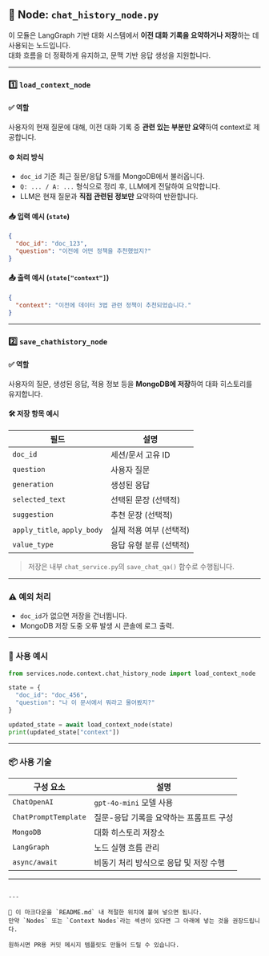 ## 💬 Node: `chat_history_node.py`

이 모듈은 LangGraph 기반 대화 시스템에서 **이전 대화 기록을 요약하거나 저장**하는 데 사용되는 노드입니다.  
대화 흐름을 더 정확하게 유지하고, 문맥 기반 응답 생성을 지원합니다.

---

### 1️⃣ `load_context_node`

#### ✅ 역할
사용자의 현재 질문에 대해, 이전 대화 기록 중 **관련 있는 부분만 요약**하여 context로 제공합니다.

#### ⚙️ 처리 방식
- `doc_id` 기준 최근 질문/응답 5개를 MongoDB에서 불러옵니다.
- `Q: ... / A: ...` 형식으로 정리 후, LLM에게 전달하여 요약합니다.
- LLM은 현재 질문과 **직접 관련된 정보만** 요약하여 반환합니다.

#### 📥 입력 예시 (`state`)
```json
{
  "doc_id": "doc_123",
  "question": "이전에 어떤 정책을 추천했었지?"
}
````

#### 📤 출력 예시 (`state["context"]`)

```json
{
  "context": "이전에 데이터 3법 관련 정책이 추천되었습니다."
}
```

---

### 2️⃣ `save_chathistory_node`

#### ✅ 역할

사용자의 질문, 생성된 응답, 적용 정보 등을 **MongoDB에 저장**하여 대화 히스토리를 유지합니다.

#### 🛠 저장 항목 예시

| 필드                          | 설명             |
| --------------------------- | -------------- |
| `doc_id`                    | 세션/문서 고유 ID    |
| `question`                  | 사용자 질문         |
| `generation`                | 생성된 응답         |
| `selected_text`             | 선택된 문장 (선택적)   |
| `suggestion`                | 추천 문장 (선택적)    |
| `apply_title`, `apply_body` | 실제 적용 여부 (선택적) |
| `value_type`                | 응답 유형 분류 (선택적) |

> 저장은 내부 `chat_service.py`의 `save_chat_qa()` 함수로 수행됩니다.

---

### ⚠️ 예외 처리

* `doc_id`가 없으면 저장을 건너뜁니다.
* MongoDB 저장 도중 오류 발생 시 콘솔에 로그 출력.

---

### 🧪 사용 예시

```python
from services.node.context.chat_history_node import load_context_node

state = {
  "doc_id": "doc_456",
  "question": "나 이 문서에서 뭐라고 물어봤지?"
}

updated_state = await load_context_node(state)
print(updated_state["context"])
```

---

### 📦 사용 기술

| 구성 요소                | 설명                     |
| -------------------- | ---------------------- |
| `ChatOpenAI`         | `gpt-4o-mini` 모델 사용    |
| `ChatPromptTemplate` | 질문-응답 기록을 요약하는 프롬프트 구성 |
| `MongoDB`            | 대화 히스토리 저장소            |
| `LangGraph`          | 노드 실행 흐름 관리            |
| `async/await`        | 비동기 처리 방식으로 응답 및 저장 수행 |

---

```

---

📌 이 마크다운을 `README.md` 내 적절한 위치에 붙여 넣으면 됩니다.  
만약 `Nodes` 또는 `Context Nodes`라는 섹션이 있다면 그 아래에 넣는 것을 권장드립니다.

원하시면 PR용 커밋 메시지 템플릿도 만들어 드릴 수 있습니다.
```
